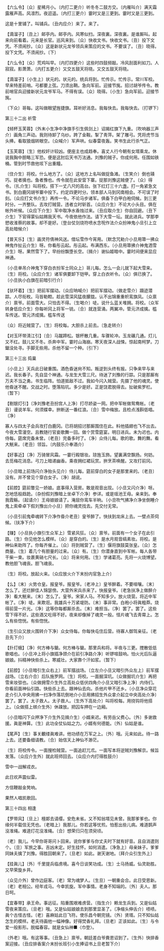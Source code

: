 <!-- { "loadSidebar": true } -->
【六么令】〔众〕星稀月小。〔内打二更介〕听冬冬二鼓方交。〔内雁叫介〕满天霜露雁声高。风凛烈。夜迢遥。〔内打三更介〕霎时又是三更到。霎时又是三更到。

这是十里铺了。叫铺兵。〔丑内应介〕来了。来了。 

【滴溜子】〔丑上〕邮亭内。邮亭内。风寒似扫。深夜裏。深夜裏。是谁厮叫。起来向前看着。元来是长官。巡风来到。〔众〕快收文书。快收文书。〔丑〕投下文凭。不须闹抄。〔众〕这是新状元龙爷领兵来策应的文书。不要误了。〔丑〕晓得。投下文凭。不须闹抄。〔下〕 

【六么令】〔众〕荒鸡叫早。〔内打四更介〕这些时四鼓频敲。冷风刮面利如刀。人寂寂。影萧萧。〔内打五更介〕又交五鼓天将晓。又交五鼓天将晓。

【滴溜子】〔小生上〕状元的。状元的。统兵将到。忙传示。忙传示。常川军校。早来特差前哨。弓都要上弦。刀须出鞘。急向军前。迎接节旄。招讨胡爷传令。教前哨官兵迎接新状元龙爷军马。不得有误。〔众〕晓得。〔小生〕急向军前。迎接节旄。

〔下众〕哥每。这叫做眼望旌捷旗。耳听好消息。我每快去。我每快去。〔打锣下〕 

第三十二出
祈雪

【倾杯玉芙蓉】〔外末小生净中净旗手引生佩剑上〕诏揭红旗下九重。〔吹响器三声介〕画角三声动。我则待卸了乌纱。跨了金鞍。掣了靑萍。架了雕弓。凭将虎节当头捧。看取狼烟转眼空。〔众喊介〕军声哄。似春雷夜轰。笑书生此行杀气正。

【玉芙蓉】〔生〕他权奸计较凶。便座主也成趋奉。喜丈人行今朝有女壻乘龙。休说我胸中胆略三军恐。便是这肘后天书万法通。刘豫的贼子。你成何用。任围如铁桶。管到时节救他垓下出重瞳。

〔住介生〕将校。什么地方了。〔众〕这地方上名叫做捉鱼滩。〔生笑介〕倒也辏巧。捉者擒也。鱼者豫也。传令就在此安营下寨。捉那刘豫这贼便了。〔众〕得令。〔扎介生〕叫将校。搭下一丈八尺的高台。张下红灯三十六盏。打一角紧急文书。到白鹿冈胡爷寨中投下。约定四更时分。领本部人马到冈南相会。不可误了时刻。〔众应打文书介生〕再传一令。不论马步诸军。俱备下白甲白袍伺候。到三更时分。一齐整队。去攻打贼营。违者立时斩首。〔众应介生〕不论大小头目。俱在帐外听候。〔众应下介生〕军中取净水香烛过来。〔丑应取介生〕你自回避。〔丑下介生〕下官得蒙仙姑赐我天书。今夜依他作法。请下大雪一坛。就此进兵。学那李愬收淮蔡的故事。却不是好。〔登台仗剑烧符喷水念呪作法介众扮神鬼小旦引上立高处暗候介〕 

【普天乐】〔生〕画灵符倩神风送。借坛雪作今宵用。〔默念咒勑介小旦用箒一拂众神鬼作扯云介生〕呀。你看彤云起。彤云起。布满西东。〔小旦用箒拂介神鬼洒雪介生〕呀。果然雪下了。早纷纷飘堕长空。〔揖介〕谢仙姬暗中。霎时间便来显应神通。

〔小旦单吊介神鬼下穿白衣扮军士同众上〕哥儿每。怎么一会儿就下起大雪来。〔生〕将校。〔众应介生〕诸军俱要卸下铠甲。穿上白衣听令。〔众〕俱已换了。〔小旦执小白旗在前暗引行介〕 

【驮环着】〔生〕把前军摆动。〔众应呐喊介〕把前军摆动。〔做走雪介〕蹑迹潜踪。人尽衔枚。马皆勒鞚。趁此雪深风猛夜朦胧。认不出锦重重帜鸾旗凤。〔众禀介〕禀爷。前面雪大。只怕去不得。〔生喝介〕唗。说什么蓝关堆拥。将校。〔众军转身低应介生〕你每听冈上将军一铳。〔合〕就连营涌。两翼冲。管元济成擒。槛车传送。管元济成擒。槛车传送

〔众〕将近贼营了。〔生〕将校每。大胆杀上前去。〔急走转介〕 

【对玉环带淸江引】〔合〕马蹴蹄松。银杯散几重。车骤轮冲。玉龙碾几通。灯儿又不红。鼓儿又不冬。杀奔中军。霎时山海崩。寒天夜深人战悚。惊起南柯梦。刀鎗没处寻。手脚无些用。杀他不留一个种。〔引下〕 

第三十三出
捣巢

〔小旦上〕天兵此日破重围。酒色昏迷尙不知。叛逆到头终有报。只争来早与来迟。我长春子。先自显个神通。与龙生大雪三尺。待迷了刘豫的行踪。只是那厮有万夫不当之勇。书生临阵。怕道抵敌不过。我如今闪入贼营。先摄了他的魂灵。使他昏迷不醒。交战之时。堕落陷坑。多少是好。正是饶君脱得去。扯破紫罗栏。〔暂下〕 

【剔银灯引】〔净刘豫老丑扮宫人上净〕打尽娇姿一网。把中军帐做鸳鸯帐。〔老丑〕谩说羊车。何须蝶幸。拚断送一番红浪。〔合〕雪中梅放。且检点浅斟低唱。〔净〕 

寡人与四太子会兵攻打白鹿冈。已将胡招讨那厮围住在此。料他插翅也飞不出去。今夜大雪漫空。且教随行官妾歌舞一回。做个赏雪筵宴。明日进兵。未为迟也。内侍每。筵席完备未曾。〔老丑〕完备多时了。〔净〕众侍儿每。歌的歌。舞的舞。看大觥来。〔老丑〕领旨。〔内鼓乐介奉酒介〕 

【好事近】〔净〕万骑冒风霜。一霎行殿银妆。琼旌玉斾。望裏满空飘扬。何妨。去觅梅花消息。弓刀上暗递幽香。乘夜拥红裙玩赏。拚烹茶唤醒。又攻打前冈。

〔小旦暗上前场闪介净抬头见介〕侍儿每。筵前穿白的女子是那里来的。〔老丑〕没有。并不曾见个穿白女子。〔净〕胡说。 

【前腔】筵前瞥见一娇娘。底事得入营房。敢是观音出现。〔小旦又闪介净〕呀。怎地恁般趋跄。〔杂扮假刘豫暗上坐卓下介净〕参详。或是瑶池王母。亲来到。奉我霞觞。〔起请介〕王母娘娘请了。淹屈你鸾车半晌。〔小旦吹气拂净介净坐倒睡介鬼上索牵卓下假刘豫出介小旦〕把你魂灵找去。先交付无常。

〔小旦引前鬼牵魂转下介净作昏介老丑〕皇爷醉了。快扶到龙床上去。一壁点茶伺候。〔扶净下介〕 

【赚】〔小旦执小旗引生众军上〕雪紧风狂。〔众〕禀爷。前面有一个女子在此引路。〔生〕你见他怎么模样。〔众〕是穿白的。〔生〕是水月观音缟素妆。将校。是神仙来助阵了。你每齐催上。〔众〕将到贼营了。〔生〕偃将旗鼓莫张皇。〔众〕怎商量。〔生〕着几个有胆量的过来。〔众〕有。〔生〕你潜身直到中军帐。每人各带干柴一束。妆裹黄硝七尺长。〔众〕将来何用。〔生〕学诸葛亮。先将一火烧博望。教他胆飞魂丧。胆飞魂丧。

〔生〕将校。放起火来。〔众应放火介下末扮内官急上介〕 

【么】〔末〕火势仓皇。报皇爷。报皇爷。〔老冲上〕皇爷醉着。不要喧嚷。〔末〕怎么了。还烂醉佳人锦瑟傍。大营外宋兵杀来了。快报皇爷。〔老急扶净上做醉介净〕看大觥来。〔末〕怎么了。皇爷。宋家人马。不知多少。放火烧营。将近中军帐了。〔净〕唗。来欺诳。我雄兵十万紧堤防。〔末〕事非常。白袍小将眞粗莽。烧得前营一片光。〔净〕这等你每都厮杀去。〔末〕难担当。〔净〕罢了。罢了。这些雪下得不好。这些酒又吃得不好。夜来却像掉了魂灵一般。怪片魂飞去靑霄上。怎么有些惚恍。有些惚恍。

〔生引众又放火围转介下净〕众女侍每。你每快屯住后营。待寡人御驾亲征。〔老丑先下介〕 

【扑灯蛾】〔净〕何方棒与鎗。何方棒与鎗。那里兵和将。半夜与三更。搅散低低歌唱也。〔小旦冲上将小旗插净颈介在前引净路介净〕听锣喧鼓响。怕火光后队逼娘娘。抖精神快些杀上。寒威壮。大家靠个汗如浆。〔暂下〕 

【前腔】〔小旦暗引生众右上〕前军摆战场。〔立左介小旦又暗引外众左上〕前军摆战场。〔立右介合〕后队施罗网。〔生〕将校。一面掘深坑。〔众做掘坑介生〕再把雪来妆弶也。〔众做拥雪介生外立高处众低伏四角介小旦又暗引净上净〕内侍们。你看前面神仙引路。快些杀上去。跟神仙去向。杀他片甲不还乡。〔小旦净众穿花走介引入中央用拂一扫净作落坑倒地介小旦用拂招生外众拿介起立中央高处介净〕罢了。罢了。太子救人。太子救人。〔生外下高处介〕叫将校每。用挠钩将他搭上。〔众做搭上绑介生外〕休疎放。把囚车押在一边厢。

〔小旦暗闪下众押净下介生外见揖介生〕小婿来迟。有劳岳父费心。〔外〕多谢救援。眞是神算。〔生〕此功全仗仙姑之力。小婿有何德能。〔外〕仙姑是谁。 

【尾声】〔生〕事关覼缕眞难讲。他功绩在万军之上。〔外〕哦。元来如此。待一路上去。还要备细请教。〔合〕始信天上神仙不渺茫。

〔生〕将校传令。一面搜检贼营。一面追赶兀朮。一面写本将逆贼刘豫解京。候旨发落。〔众应介生外〕就此班师回去。〔众应介内打得胜鼓介〕 

雪中一战解戎衣。



此日欢声震似雷。

方信鞭敲金凳响。



果然人唱凯歌回。 

第三十四出
相逢

【罗带风】〔旦上〕檀郞去请缨。安危未省。又不知翁壻见未曾。我那爹爹也。你缘何半载信无凭也。〔老暗上〕我那儿。你若这等忧煎。怕惹出些儿病。难道鹊声没准绳。难道灯花没准绳。〔合〕想荣归只在须臾顷。

〔老〕我儿。今早你哥哥问卜回来。说你爹爹与你丈夫时下就有好音。且自消遣则个。〔旦〕军旅之事。吉凶未定。好生挂怀。如何消遣。〔净急上〕母亲妹子。爹爹同妹夫擒了刘豫。得胜回朝来了。〔旦老〕如此。谢天谢地。〔拜介众引生外上〕 

【挂眞儿】〔外〕千里提兵临虏境。喜今日谈笑功成。〔生〕士马扬威。仙灵助胜。又早荣旋乡井。

〔众见介外〕曾作边庭客。〔老〕常为魂梦人。〔生旦〕一朝重会合。此日受恩新。〔老〕老相公。经年戎马。今幸凯旋。军中事情。老身不知端的。〔外〕夫人。那日呵。 

【宜春带】承王命。事远征。陷重围艰难虏营。〔指生介〕赖龙生兵到。又是仙姑雪夜来策应。〔旦老〕哦。又是仙姑娘娘去到那里显圣了。〔净缩头伸舌介〕啧啧。眞个古怪古怪。〔老〕喜麻姑此日飞符。使乐昌今朝完镜。〔外〕贤壻。只不知仙姑怎生的模样。老夫待画他一幅神像。好得焚香礼拜。〔旦老〕正该如此。〔生〕与令爱一般影形。脱幅春容。就是女仙神■〈巾登〉。

〔外老〕哦。有这等事。〔丑急上〕禀爷。朝廷差白爷賷恩诏到了。〔生外〕快排香案迎接。〔丑应排香案介末扮长班引小生捧诏书上旦老暂下介〕 

